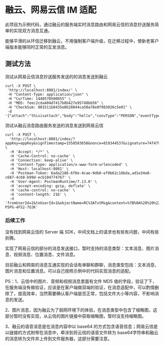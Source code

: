 # 融云、网易云信 IM 适配
此项目为示例代码，通过融云的服务端实时消息路由和网易云信的消息抄送服务简单的实现双方消息互通。

能够平滑的从环信迁移到融云，不用强制客户端升级，在迁移过程中，使新老客户端版本能够同时正常的互发消息。

## 测试方法

测试从网易云信消息抄送服务发送的的消息发送到融云
```
curl -X POST \
 'http://localhost:8081/index/' \
 -H "Content-Type: application/json" \
 -H "CurTime: 1440570500855" \
 -H "MD5: feec2cda404d7417b8b427e95748bb56" \
 -H "CheckSum: 001511b8435e0b28044ca50a78e8f983026c5e01" \
 -d '{"attach":"thisisattach","body":"hello","convType":"PERSON","eventType":"1","fromAccount":"111","fromClientType":"IOS","fromDeviceId":"thisisfromdeviceid","fromNick":"mike","msgTimestamp":"1441977355557","msgType":"TEXT","msgidClient":"1234567","msgidServer":"3456789","resendFlag":"0","to":"222"}' 

```

测试从融云消息路由服务发送的消息发送到网易云信

```
curl -X POST \
  'http://localhost:8081/index/?appKey=appKey&signTimestamp=1558583658&nonce=819344537&signature=74f479512b2dc0b299812cb86c293211793f5f27' \
  -H 'Accept: */*' \
  -H 'Cache-Control: no-cache' \
  -H 'Connection: keep-alive' \
  -H 'Content-Type: application/x-www-form-urlencoded' \
  -H 'Host: localhost:8081' \
  -H 'Postman-Token: 6ada2186-6f0e-4cae-9db0-ef0b62c16bda,ad1e34e0-c687-4c60-b99d-ecb104774767' \
  -H 'User-Agent: PostmanRuntime/7.13.0' \
  -H 'accept-encoding: gzip, deflate' \
  -H 'cache-control: no-cache' \
  -H 'content-length: 216' \
  -d 'fromUserId=2&toUserId=1&objectName=RC%3ATxtMsg&content=%7B%0A%20%20%22content%22%3A%22Hello%20world!%22%2C%0A%20%20%22extra%22%3A%22%22%0A%7D&channelType=PERSON&msgTimestamp=1408710653491&msgUID=596E-P5PG-4FS2-7OJK'
```

### 后续工作
没有找到网易云信的 Server 端 SDK，中间文档上的请求也有些有问题，中间有些折腾。

实现了网易云信的部分的消息发送接口，暂时支持的消息类型：文本消息、图片消息、视频消息、位置消息、文件消息。

目前融云和网易的消息互通实现的会话有单聊和群聊，消息类型包括：文本消息、图片消息和位置消息。可以自己按照示例中的代码实现消息的适配。

PS：1、云信中的图片、音频和视频消息里面有文件 MD5 值的字段，验证了下，在服务端没有做验证，应该是在客户端做双端的验证，在消息适配中，可以酌情删除了，提高效率，当然需要确认客户端是否正常，包括文件大小等内容，不影响消息的发送。

2、图片消息，因为融云为了弱网环境下的体验，在消息类型中包含了缩略图，这部分暂时没有实现，从云信的图片链接中获取缩略图，暂时没支持缩略图。

3、融云的语音消息是在消息内容中以 base64 的方式包含语音信息；网易云信是以链接的方式附带在消息中，牵涉到将云信的语音文件转为 base64字符串和融云的消息转为文件并上传到文件服务器，这部分需要注意。

